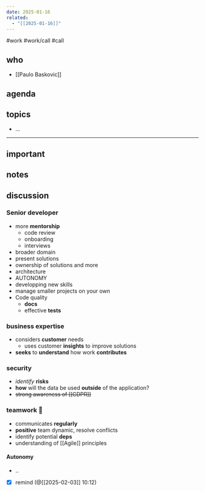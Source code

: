 ```yaml
---
date: 2025-01-16
related:
  - "[[2025-01-16]]"
---
```

#work #work/call #call

## who
- [[Paulo Baskovic]]
## agenda

## topics
- ...

---

## important

## notes

## discussion

### **Senior** developer

- more **mentorship**
	- code review
	- onboarding
	- interviews
- broader domain
- present solutions
- ownership of solutions and more
- architecture
- AUTONOMY
- developping new skills
- manage smaller projects on your own
- Code quality
	- **docs**
	- effective **tests**
### business **expertise**
- considers **customer** needs
	- uses customer **insights** to improve solutions
- **seeks** to **understand** how work **contributes**
### security
- *identify* **risks**
- **how** will the data be used **outside** of the application?
- ~~strong awareness of [[GDPR]]~~
### **teamwork** 🤝
-  communicates **regularly**
- **positive** team dynamic, resolve conflicts
- identify potential **deps**
- understanding of [[Agile]] principles

#### Autonomy
- ..

- [x] remind (@[[2025-02-03]] 10:12)
